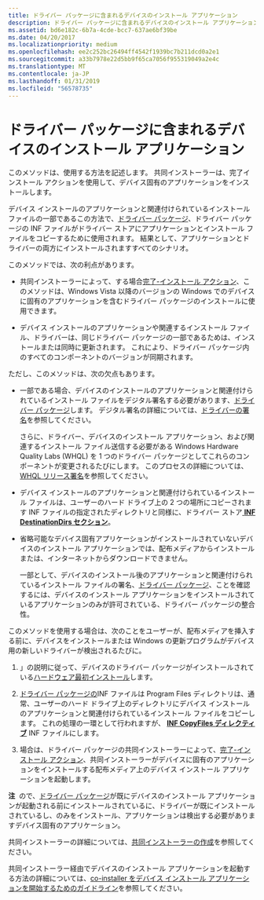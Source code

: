 ```yaml
---
title: ドライバー パッケージに含まれるデバイスのインストール アプリケーション
description: ドライバー パッケージに含まれるデバイスのインストール アプリケーション
ms.assetid: bd6e182c-6b7a-4cde-bcc7-637ae6bf39be
ms.date: 04/20/2017
ms.localizationpriority: medium
ms.openlocfilehash: ee2c252bc26494ff4542f1939bc7b211dcd0a2e1
ms.sourcegitcommit: a33b7978e22d5bb9f65ca7056f955319049a2e4c
ms.translationtype: MT
ms.contentlocale: ja-JP
ms.lasthandoff: 01/31/2019
ms.locfileid: "56578735"
---
```

# <a name="device-installation-application-that-is-included-in-the-driver-package"></a>ドライバー パッケージに含まれるデバイスのインストール アプリケーション


このメソッドは、使用する方法を記述します。 共同インストーラーは、完了インストール アクションを使用して、デバイス固有のアプリケーションをインストールします。

デバイス インストールのアプリケーションと関連付けられているインストール ファイルの一部であるこの方法で、[ドライバー パッケージ](driver-packages.md)、ドライバー パッケージの INF ファイルがドライバー ストアにアプリケーションとインストール ファイルをコピーするために使用されます。 結果として、アプリケーションとドライバーの両方にインストールされますすべてのシナリオ。

このメソッドでは、次の利点があります。

-   共同インストーラーによって、する場合[完了-インストール アクション](finish-install-actions--windows-vista-and-later-.md)、このメソッドは、Windows Vista 以降のバージョンの Windows でのデバイスに固有のアプリケーションを含むドライバー パッケージのインストールに使用できます。

-   デバイス インストールのアプリケーションや関連するインストール ファイル、ドライバーは、同じドライバー パッケージの一部であるためは、インストールまたは同時に更新されます。 これにより、ドライバー パッケージ内のすべてのコンポーネントのバージョンが同期されます。

ただし、このメソッドは、次の欠点もあります。

-   一部である場合、デバイスのインストールのアプリケーションと関連付けられているインストール ファイルをデジタル署名する必要があります、[ドライバー パッケージ](driver-packages.md)します。 デジタル署名の詳細については、[ドライバーの署名](driver-signing.md)を参照してください。

    さらに、ドライバー、デバイスのインストール アプリケーション、および関連するインストール ファイル送信する必要がある Windows Hardware Quality Labs (WHQL) を 1 つのドライバー パッケージとしてこれらのコンポーネントが変更されるたびにします。 このプロセスの詳細については、[WHQL リリース署名](whql-release-signature.md)を参照してください。

-   デバイス インストールのアプリケーションと関連付けられているインストール ファイルは、ユーザーのハード ドライブ上の 2 つの場所にコピーされます INF ファイルの指定されたディレクトリと同様に、ドライバー ストア[ **INF DestinationDirs セクション**](inf-destinationdirs-section.md)。

-   省略可能なデバイス固有アプリケーションがインストールされていないデバイスのインストール アプリケーションでは、配布メディアからインストールまたは、インターネットからダウンロードできません。

    一部として、デバイスのインストール後のアプリケーションと関連付けられているインストール ファイルの署名、[ドライバー パッケージ](driver-packages.md)、ことを確認するには、デバイスのインストール アプリケーションをインストールされているアプリケーションのみが許可されている、ドライバー パッケージの整合性。

このメソッドを使用する場合は、次のことをユーザーが、配布メディアを挿入する前に、デバイスをインストールまたは Windows の更新プログラムがデバイス用の新しいドライバーが検出されるたびに。

1.  」の説明に従って、デバイスのドライバー パッケージがインストールされている[ハードウェア最初インストール](hardware-first-installation.md)します。

2.  [ドライバー パッケージの](driver-packages.md)INF ファイルは Program Files ディレクトリは、通常、ユーザーのハード ドライブ上のディレクトリにデバイス インストールのアプリケーションと関連付けられているインストール ファイルをコピーします。 これの処理の一環として行われますが、 [ **INF CopyFiles ディレクティブ**](inf-copyfiles-directive.md) INF ファイルにします。

3.  場合は、ドライバー パッケージの共同インストーラーによって、[完了-インストール アクション](finish-install-actions--windows-vista-and-later-.md)、共同インストーラーがデバイスに固有のアプリケーションをインストールする配布メディア上のデバイス インストール アプリケーションを起動します。

**注**  ので、[ドライバー パッケージ](driver-packages.md)が既にデバイスのインストール アプリケーションが起動される前にインストールされているに、ドライバーが既にインストールされているし、のみをインストール、アプリケーションは検出する必要がありますデバイス固有のアプリケーション。

 

共同インストーラーの詳細については、[共同インストーラーの作成](writing-a-co-installer.md)を参照してください。

共同インストーラー経由でデバイスのインストール アプリケーションを起動する方法の詳細については、[co-installer をデバイス インストール アプリケーションを開始するためのガイドライン](guidelines-for-starting-device-installation-applications-through-co-in.md)を参照してください。

 

 





